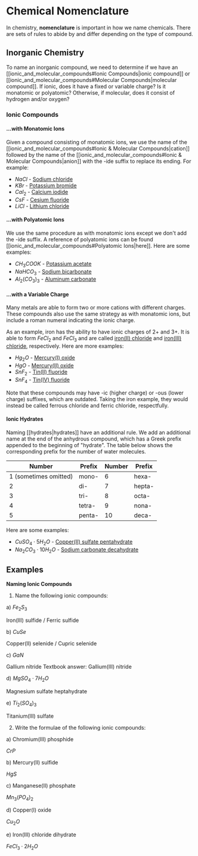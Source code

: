 # Chemical Nomenclature

In chemistry, **nomenclature** is important in how we name chemicals. There are sets of rules to abide by and differ depending on the type of compound.

## Inorganic Chemistry

To name an inorganic compound, we need to determine if we have an [[ionic_and_molecular_compounds#Ionic Compounds|ionic compound]] or [[ionic_and_molecular_compounds#Molecular Compounds|molecular compound]]. If ionic, does it have a fixed or variable charge? Is it monatomic or polyatomic? Otherwise, if molecular, does it consist of hydrogen and/or oxygen?

### Ionic Compounds

#### …with Monatomic Ions

Given a compound consisting of monatomic ions, we use the name of the [[ionic_and_molecular_compounds#Ionic & Molecular Compounds|cation]] followed by the name of the [[ionic_and_molecular_compounds#Ionic & Molecular Compounds|anion]] with the -ide suffix to replace its ending. For example:

- $NaCl$ - [Sodium chloride](https://www.youtube.com/watch?v=ABM6-Kxv-mk)
- $KBr$ - [Potassium bromide](https://pubchem.ncbi.nlm.nih.gov/compound/253877)
- $CaI_2$ - [Calcium iodide](https://pubchem.ncbi.nlm.nih.gov/compound/66244)
- $CsF$ - [Cesium fluoride](https://pubchem.ncbi.nlm.nih.gov/compound/25953)
- $LiCl$ - [Lithium chloride](https://pubchem.ncbi.nlm.nih.gov/compound/433294)

#### …with Polyatomic Ions

We use the same procedure as with monatomic ions except we don't add the -ide suffix. A reference of polyatomic ions can be found [[ionic_and_molecular_compounds#Polyatomic Ions|here]]. Here are some examples:

- $CH_3COOK$ - [Potassium acetate](https://pubchem.ncbi.nlm.nih.gov/compound/Potassium-acetate)
- $NaHCO_3$ - [Sodium bicarbonate](https://pubchem.ncbi.nlm.nih.gov/compound/516892)
- $Al_2(CO_3)_3$ - [Aluminum carbonate](https://pubchem.ncbi.nlm.nih.gov/compound/10353966)

#### …with a Variable Charge

Many metals are able to form two or more cations with different charges. These compounds also use the same strategy as with monatomic ions, but include a roman numeral indicating the ionic charge.

As an example, iron has the ability to have ionic charges of 2+ and 3+. It is able to form $FeCl_2$ and $FeCl_3$ and are called [iron(II) chloride](https://pubchem.ncbi.nlm.nih.gov/compound/24458) and [iron(III) chloride](https://pubchem.ncbi.nlm.nih.gov/compound/24380), respectively. Here are more examples:

- $Hg_2O$ - [Mercury(I) oxide](https://pubchem.ncbi.nlm.nih.gov/compound/16683011)
- $HgO$ - [Mercury(II) oxide](https://pubchem.ncbi.nlm.nih.gov/compound/30856)
- $SnF_2$ - [Tin(II) fluoride](https://pubchem.ncbi.nlm.nih.gov/compound/24550)
- $SnF_4$ - [Tin(IV) fluoride](https://pubchem.ncbi.nlm.nih.gov/compound/2723964)

Note that these compounds may have -ic (higher charge) or -ous (lower charge) suffixes, which are outdated. Taking the iron example, they would instead be called ferrous chloride and ferric chloride, respectfully.

#### Ionic Hydrates

Naming [[hydrates|hydrates]] have an additional rule. We add an additional name at the end of the anhydrous compound, which has a Greek prefix appended to the beginning of "hydrate". The table below shows the corresponding prefix for the number of water molecules.

| Number                | Prefix | Number | Prefix |
| --------------------- | ------ | ------ | ------ |
| 1 (sometimes omitted) | mono-  | 6      | hexa-  |
| 2                     | di-    | 7      | hepta- |
| 3                     | tri-   | 8      | octa-  |
| 4                     | tetra- | 9      | nona-  |
| 5                     | penta- | 10     | deca-  |

Here are some examples:

- $CuSO_4 \cdot 5H_2O$ - [Copper(II) sulfate pentahydrate](https://pubchem.ncbi.nlm.nih.gov/compound/24463)
- $Na_2CO_3 \cdot 10H_2O$ - [Sodium carbonate decahydrate](https://pubchem.ncbi.nlm.nih.gov/compound/151402)

## Examples

**Naming Ionic Compounds**

1. Name the following ionic compounds:

a) $Fe_2S_3$

Iron(III) sulfide / Ferric sulfide

b) $CuSe$

Copper(II) selenide / Cupric selenide

c) $GaN$

Gallium nitride
Textbook answer: Gallium(III) nitride

d) $MgSO_4 \cdot 7H_2O$

Magnesium sulfate heptahydrate

e) $Ti_2(SO_4)_3$

Titanium(III) sulfate

2. Write the formulae of the following ionic compounds:

a) Chromium(III) phosphide

$CrP$

b) Mercury(II) sulfide

$HgS$

c) Manganese(II) phosphate

$Mn_3(PO_4)_2$

d) Copper(I) oxide

$Cu_2O$

e) Iron(III) chloride dihydrate

$FeCl_3 \cdot 2H_2O$
